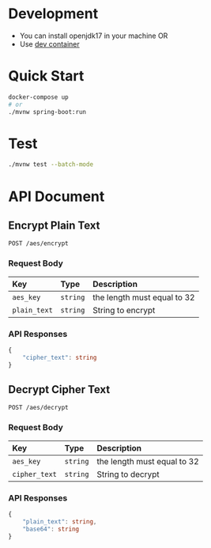 # Development

- You can install openjdk17 in your machine OR
- Use [dev container](https://marketplace.visualstudio.com/items?itemName=ms-vscode-remote.remote-containers)

# Quick Start
```bash
docker-compose up 
# or
./mvnw spring-boot:run
```

# Test
```bash
./mvnw test --batch-mode
```

# API Document

## Encrypt Plain Text

```
POST /aes/encrypt
```

### Request Body

| Key          | Type     | Description                 |
| :----------- | :------- | :-------------------------- |
| `aes_key`    | `string` | the length must equal to 32 |
| `plain_text` | `string` | String to encrypt           |

### API Responses

```ts
{
    "cipher_text": string
}
```

## Decrypt Cipher Text

```
POST /aes/decrypt
```

### Request Body

| Key           | Type     | Description                 |
| :------------ | :------- | :-------------------------- |
| `aes_key`     | `string` | the length must equal to 32 |
| `cipher_text` | `string` | String to decrypt           |

### API Responses

```ts
{
    "plain_text": string,
    "base64": string
}
```
